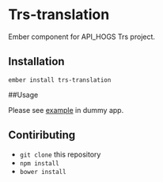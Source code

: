 # Trs-translation

Ember component for API_HOGS Trs project.

## Installation

`ember install trs-translation`

##Usage

Please see [example](https://github.com/api-hogs/trs-translation/blob/master/tests/dummy/app/components/trs-translation.js) in dummy app. 

## Contiributing

* `git clone` this repository
* `npm install`
* `bower install`
